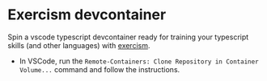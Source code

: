 # Exercism devcontainer

Spin a vscode typescript devcontainer ready for training your typescript skills (and other languages) with [exercism](https://exercism.io/).

- In VSCode, run the `Remote-Containers: Clone Repository in Container Volume...` command and follow the instructions.
